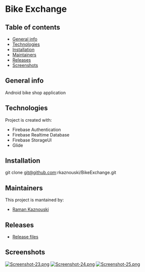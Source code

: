 # Bike Exchange

## Table of contents
* [General info](#general-info)
* [Technologies](#technologies)
* [Installation](#setup)
* [Maintainers](#maintainers)
* [Releases](#releases)
* [Screenshots](#screenshots)

## General info
Android bike shop application

## Technologies
Project is created with:
* Firebase Authentication
* Firebase Realtime Database
* Firebase StorageUI
* Glide

## Installation
git clone git@github.com:rkaznouski/BikeExchange.git

## Maintainers
This project is mantained by:
* [Raman Kaznouski](http://github.com/rKaznouski)

## Releases
* [Release files](https://github.com/rkaznouski/BikeExchange/releases)

## Screenshots
[![Screenshot-23.png](https://i.postimg.cc/Ss3w7QXF/Screenshot-23.png)](https://postimg.cc/MM0PzSbd)
[![Screenshot-24.png](https://i.postimg.cc/J03PDRZQ/Screenshot-24.png)](https://postimg.cc/XBJwtS2Z)
[![Screenshot-25.png](https://i.postimg.cc/4Nqm7p4B/Screenshot-25.png)](https://postimg.cc/RN1M26HH)
